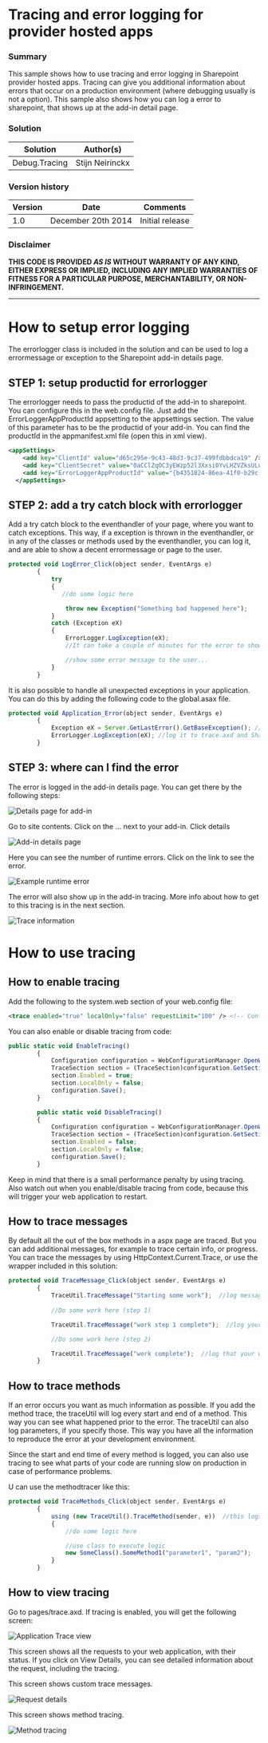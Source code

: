 # Tracing and error logging for provider hosted apps #

### Summary ###
This sample shows how to use tracing and error logging in Sharepoint provider hosted apps. Tracing can give you additional information about errors that occur on a production environment (where debugging usually is not a option). This sample also shows how you can log a error to sharepoint, that shows up at the add-in detail page.

### Solution ###
Solution | Author(s)
---------|----------
Debug.Tracing | Stijn Neirinckx 

### Version history ###
Version  | Date | Comments
---------| -----| --------
1.0  | December 20th 2014 | Initial release

### Disclaimer ###
**THIS CODE IS PROVIDED *AS IS* WITHOUT WARRANTY OF ANY KIND, EITHER EXPRESS OR IMPLIED, INCLUDING ANY IMPLIED WARRANTIES OF FITNESS FOR A PARTICULAR PURPOSE, MERCHANTABILITY, OR NON-INFRINGEMENT.**


----------

# How to setup error logging #
The errorlogger class is included in the solution and can be used to log a errormessage or exception to the Sharepoint add-in details page.

## STEP 1: setup productid for errorlogger ##
The errorlogger needs to pass the productid of the add-in to sharepoint. You can configure this in the web.config file. Just add the ErrorLoggerAppProductId appsetting to the appsettings section. The value of this parameter has to be the productid of your add-in. You can find the productId in the appmanifest.xml file (open this in xml view).

```XML
<appSettings>
    <add key="ClientId" value="d65c295e-9c43-48d3-9c37-499fdbbdca19" />
    <add key="ClientSecret" value="0aCClZqOC3yEWzp52l3Xxsi0YvLHZVZksULu8xieANY=" />
    <add key="ErrorLoggerAppProductId" value="{b4351824-86ea-41f0-b29c-1605b159e4f0}" /> <!-- This is needed to help the errorlogger log the error to Sharepoint -->
  </appSettings>
```

## STEP 2: add a try catch block with errorlogger ##
Add a try catch block to the eventhandler of your page, where you want to catch exceptions. This way, if a exception is thrown in the eventhandler, or in any of the classes or methods used by the eventhandler, you can log it, and are able to show a decent errormessage or page to the user.


```JavaScript
protected void LogError_Click(object sender, EventArgs e)
        {
            try
            {
               //do some logic here

                throw new Exception("Something bad happened here");
            }
            catch (Exception eX)
            {
                ErrorLogger.LogException(eX); 
                //It can take a couple of minutes for the error to show up in the sharepoint screen

                //show some error message to the user...
            }
        }
``` 

It is also possible to handle all unexpected exceptions in your application. You can do this by adding the following code to the global.asax file.

```JavaScript
protected void Application_Error(object sender, EventArgs e)
        {
            Exception eX = Server.GetLastError().GetBaseException(); //get exception
            ErrorLogger.LogException(eX); //log it to trace.axd and Sharepoint
        }
``` 

## STEP 3: where can I find the error ##
The error is logged in the add-in details page. You can get there by the following steps:

![Details page for add-in](http://i.imgur.com/SnMcwfw.png)

Go to site contents. Click on the ... next to your add-in. Click details

![Add-in details page](http://i.imgur.com/n6lshti.png)

Here you can see the number of runtime errors. Click on the link to see the error.

![Example runtime error](http://i.imgur.com/vFrJiYx.png)

The error will also show up in the add-in tracing. More info about how to get to this tracing is in the next section.

![Trace information](http://i.imgur.com/x80isGy.png)

# How to use tracing #

## How to enable tracing ##
Add the following to the system.web section of your web.config file:

```XML
<trace enabled="true" localOnly="false" requestLimit="100" /> <!-- Configure tracing to be active -->  
```

You can also enable or disable tracing from code:

```JavaScript
public static void EnableTracing()
        {
            Configuration configuration = WebConfigurationManager.OpenWebConfiguration("~");
            TraceSection section = (TraceSection)configuration.GetSection("system.web/trace");
            section.Enabled = true;
            section.LocalOnly = false;
            configuration.Save();
        }

        public static void DisableTracing()
        {
            Configuration configuration = WebConfigurationManager.OpenWebConfiguration("~");
            TraceSection section = (TraceSection)configuration.GetSection("system.web/trace");
            section.Enabled = false;
            section.LocalOnly = false;
            configuration.Save();
        }
```

Keep in mind that there is a small performance penalty by using tracing. Also watch out when you enable/disable tracing from code, because this will trigger your web application to restart.

## How to trace messages ##
By default all the out of the box methods in a aspx page are traced. But you can add additional messages, for example to trace certain info, or progress. You can trace the messages by using HttpContext.Current.Trace, or use the wrapper included in this solution:

```JavaScript
protected void TraceMessage_Click(object sender, EventArgs e)
        {
            TraceUtil.TraceMessage("Starting some work");  //log message to trace.axd
            
            //Do some work here (step 1)

            TraceUtil.TraceMessage("work step 1 complete");  //log your work progress

            //Do some work here (step 2)

            TraceUtil.TraceMessage("work complete");  //log that your work completed
        }
``` 


## How to trace methods ##
If an error occurs you want as much information as possible. If you add the method trace, the traceUtil will log every start and end of a method. This way you can see what happened prior to the error. The traceUtil can also log parameters, if you specify those. This way you have all the information to reproduce the error at your development environment. 

Since the start and end time of every method is logged, you can also use tracing to see what parts of your code are running slow on production in case of performance problems.

U can use the methodtracer like this:

```JavaScript
protected void TraceMethods_Click(object sender, EventArgs e)
        {
            using (new TraceUtil().TraceMethod(sender, e))  //this logs the beginning and end of the method to trace.axd
            {
                //do some logic here

                //use class to execute logic
                new SomeClass().SomeMethod1("parameter1", "param2");
            }
        }
``` 

## How to view tracing ##
Go to pages/trace.axd. If tracing is enabled, you will get the following screen:

![Application Trace view](http://i.imgur.com/ekp1vgH.png)

This screen shows all the requests to your web application, with their status. If you click on View Details, you can see detailed information about the request, including the tracing.

This screen shows custom trace messages.

![Request details](http://i.imgur.com/QVGTOS1.png)

This screen shows method tracing.

![Method tracing](http://i.imgur.com/7cb3795.png)

